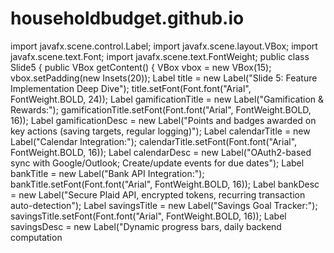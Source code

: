 # householdbudget.github.io

import javafx.scene.control.Label;
import javafx.scene.layout.VBox;
import javafx.scene.text.Font;
import javafx.scene.text.FontWeight;
public class Slide5 {
    public VBox getContent() {
        VBox vbox = new VBox(15);
        vbox.setPadding(new Insets(20));
        Label title = new Label("Slide 5: Feature Implementation Deep Dive");
        title.setFont(Font.font("Arial", FontWeight.BOLD, 24));
        Label gamificationTitle = new Label("Gamification & Rewards:");
        gamificationTitle.setFont(Font.font("Arial", FontWeight.BOLD, 16));
        Label gamificationDesc = new Label("Points and badges awarded on key actions (saving targets, regular logging)");
        Label calendarTitle = new Label("Calendar Integration:");
        calendarTitle.setFont(Font.font("Arial", FontWeight.BOLD, 16));
        Label calendarDesc = new Label("OAuth2-based sync with Google/Outlook; Create/update events for due dates");
        Label bankTitle = new Label("Bank API Integration:");
        bankTitle.setFont(Font.font("Arial", FontWeight.BOLD, 16));
        Label bankDesc = new Label("Secure Plaid API, encrypted tokens, recurring transaction auto-detection");
        Label savingsTitle = new Label("Savings Goal Tracker:");
        savingsTitle.setFont(Font.font("Arial", FontWeight.BOLD, 16));
        Label savingsDesc = new Label("Dynamic progress bars, daily backend computation

